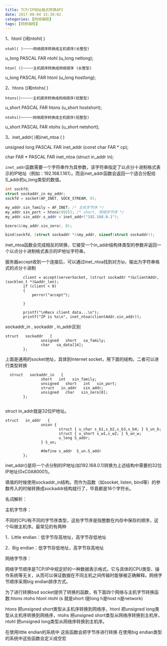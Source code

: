 ```yaml
---
title: TCP/IP地址格式转换API
date: 2017-08-04 15:30:02
categories: [网络编程]
tags: [网络编程]
---
```

1、htonl ()和ntohl( )

`ntohl( )`-----`网络顺序转换成主机顺序(长整型)`

u_long PASCAL FAR ntohl (u_long netlong); 

`htonl ()`-----`主机顺序转换成网络顺序 (长整型)`

u_long PASCAL FAR htonl (u_long hostlong);
<!--more-->

2、htons ()和ntohs( )  

`htons()`------`主机顺序转换成网络顺序(短整型)`

u_short PASCAL FAR htons (u_short hostshort);

`ntohs()`------`网络顺序转换成主机顺序(短整型)`

u_short PASCAL FAR ntohs (u_short netshort);

3、inet_addr( )和inet_ntoa ( )

unsigned long PASCAL FAR inet_addr (const char FAR * cp);

char FAR * PASCAL FAR inet_ntoa (struct in_addr in);

`inet_addr`函数需要一个字符串作为其参数，该字符串指定了以点分十进制格式表示的IP地址（例如：192.168.1.161）。而且inet_addr函数会返回一个适合分配给S_addr的u_long类型的数值。

``` cpp
int sockfd; 
struct sockaddr_in my_addr; 
sockfd = socket(AF_INET, SOCK_STREAM, 0); 

my_addr.sin_family = AF_INET; /* 主机字节序 */ 
my_addr.sin_port = htons(9925); /* short, 网络字节序 */ 
my_addr.sin_addr.s_addr = inet_addr("192.168.0.1"); 

bzero(&(my_addr.sin_zero), 8); 

bind(sockfd, (struct sockaddr *)&my_addr, sizeof(struct sockaddr));
```

inet_ntoa函数会完成相反的转换，它接受一个in_addr结构体类型的参数并返回一个以点分十进制格式表示的IP地址字符串。

服务器accept收到一个连接后，可以通过inet_ntoa找到对方ip，输出为字符串格式的点分十进制

``` 1c
        client = accept(serverSocket, (struct sockaddr *)&clientAddr, (socklen_t *)&addr_len);  
        if (client < 0)  
        {  
            perror("accept");  
          
        }  
      
        printf("\nRecv client data...\n");  
        printf("IP is %s\n", inet_ntoa(clientAddr.sin_addr));  
```
 
sockaddr_in , sockaddr , in_addr区别
``` 1c
struct   sockaddr   {  
                unsigned   short   sa_family;     
                char   sa_data[14];     
        };  
```
  上面是通用的socket地址，具体到Internet   socket，用下面的结构，二者可以进行类型转换  
``` 1c        
  struct   sockaddr_in   {  
                short   int   sin_family;     
                unsigned   short   int   sin_port;     
                struct   in_addr   sin_addr;     
                unsigned   char   sin_zero[8];     
        };  
   
```
struct   in_addr就是32位IP地址。  
``` 1c       
struct   in_addr   {  
                union {
                        struct { u_char s_b1,s_b2,s_b3,s_b4; } S_un_b;
                        struct { u_short s_w1,s_w2; } S_un_w;
                        u_long S_addr; 
                } S_un;

                #define s_addr  S_un.S_addr
        };  
```

inet_addr()是将一个点分制的IP地址(如192.168.0.1)转换为上述结构中需要的32位IP地址(0xC0A80001)。

填值的时候使用sockaddr_in结构，而作为函数（如socket, listen, bind等）的参数传入的时候转换成sockaddr结构就行了，毕竟都是16个字符长。

名词解析：

主机字节序：

不同的CPU有不同的字节序类型，这些字节序是指整数在内存中保存的顺序，这个叫做主机序。最常见的有两种

1．Little endian：低字节存高地址，高字节存低地址

2．Big endian：低字节存低地址，高字节存高地址

网络字节序：

网络字节顺序是TCP/IP中规定好的一种数据表示格式，它与具体的CPU类型、操作系统等无关，从而可以保证数据在不同主机之间传输时能够被正确解释。网络字节顺序采用big endian排序方式。

为了进行转换bsd socket提供了转换的函数，有下面四个网络与主机字节转换函数:htons ntohs htonl ntohl (s 就是short l是long h是host n是network)

htons 把unsigned short类型从主机序转换到网络序，htonl 把unsigned long类型从主机序转换到网络序，ntohs 把unsigned short类型从网络序转换到主机序，ntohl 把unsigned long类型从网络序转换到主机序。

在使用little endian的系统中 这些函数会把字节序进行转换 在使用big endian类型的系统中这些函数会定义成空宏